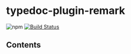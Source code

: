 # typedoc-plugin-remark

![npm](https://img.shields.io/npm/v/typedoc-plugin-remark) [![Build Status](https://github.com/tgreyuk/typedoc-plugin-markdown/actions/workflows/ci.yml/badge.svg?branch=next)](https://github.com/tgreyuk/typedoc-plugin-markdown/actions/workflows/ci.yml)

## Contents
